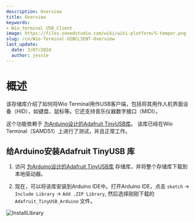 ```yaml
---
description: Overview
title: Overview
keywords:
- Wio_terminal USB_Client
image: https://files.seeedstudio.com/wiki/wiki-platform/S-tempor.png
slug: /cn/Wio-Terminal-USBCLIENT-Overview
last_update:
  date: 3/07/2024
  author: jessie
---
```


# 概述

该存储库介绍了如何将Wio Terminal用作USB客户端，包括将其用作人机界面设备（HID），如键盘、鼠标等。它还支持音乐仪器数字接口（MIDI）。

这个功能依赖于 [为Arduino设计的Adafruit TinyUSB库](https://github.com/adafruit/Adafruit_TinyUSB_Arduino)。 该库已经在Wio Terminal（SAMD51）上进行了测试，并且正常工作。

## 给Arduino安装Adafruit TinyUSB 库

1. 访问 [为Arduino设计的Adafruit TinyUSB库](https://github.com/adafruit/Adafruit_TinyUSB_Arduino) 存储库，并将整个存储库下载到本地驱动器。

2. 现在，可以将该库安装到Arduino IDE中。打开Arduino IDE，点击 `sketch` -> `Include Library` -> `Add .ZIP Library`, 然后选择刚刚下载的 `Adafruit_TinyUSB_Arduino` 文件。

![InstallLibrary](https://files.seeedstudio.com/wiki/Wio-Terminal/img/Xnip2019-11-21_15-50-13.jpg)

